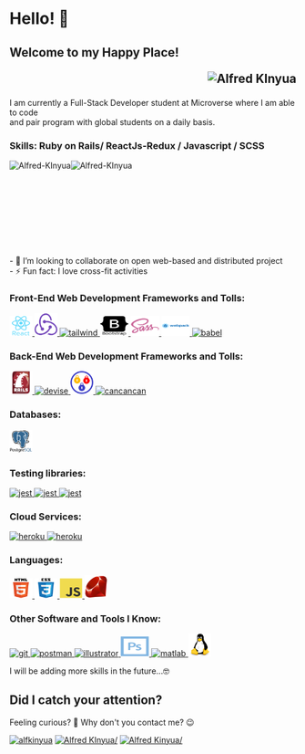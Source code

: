 # Hello! 👋
## Welcome to my Happy Place! <p align="right"> <img src="https://komarev.com/ghpvc/?username=Alfred-KInyua&label=Profile%20views&color=0e75b6&style=plastic" alt="Alfred KInyua" /> </p>

I am currently a Full-Stack Developer student at Microverse where I am able to code </br>and pair program with global students on a daily basis.

### Skills: Ruby on Rails/ ReactJs-Redux / Javascript / SCSS
<div>
<p align="center">
    <img align="left" src="https://github-readme-stats.vercel.app/api/top-langs?username=Alfred-KInyua&show_icons=true&theme=radical=en&layout=compact" alt="Alfred-KInyua" height="150"/>
  <img align="left" src="https://github-readme-stats.vercel.app/api?username=Alfred-KInyua&show_icons=true&theme=radical" alt="Alfred-KInyua" height="150"/>
</p>
</div>
<br/><br/><br/><br/><br/><br/><br/><br/><br/>
<p clear="both">
- 👯 I’m looking to collaborate on open web-based and distributed project <br/>
- ⚡ Fun fact: I love cross-fit activities  
</p>

### Front-End Web Development Frameworks and Tolls: <br/>

<a href="https://reactjs.org/" target="_blank" rel="noreferrer">
  <img
    src="https://raw.githubusercontent.com/devicons/devicon/master/icons/react/react-original-wordmark.svg"
    alt="react"
    width="40"
    height="35"
  />
</a>
<a href="https://redux.js.org" target="_blank" rel="noreferrer">
  <img src="https://raw.githubusercontent.com/devicons/devicon/master/icons/redux/redux-original.svg" alt="redux" width="40" height="40"/> 
</a>
<a href="https://tailwindcss.com/" target="_blank" rel="noreferrer">
  <img
    src="https://www.vectorlogo.zone/logos/tailwindcss/tailwindcss-icon.svg"
    alt="tailwind"
    width="40"
    height="35"
  />
</a>
<a href="https://getbootstrap.com" target="_blank" rel="noreferrer">
  <img
    src="https://raw.githubusercontent.com/devicons/devicon/master/icons/bootstrap/bootstrap-plain-wordmark.svg"
    alt="bootstrap"
    width="50"
    height="35"
  />
</a>
<a href="https://sass-lang.com" target="_blank" rel="noreferrer">
  <img
    src="https://raw.githubusercontent.com/devicons/devicon/master/icons/sass/sass-original.svg"
    alt="sass"
    width="50"
    height="35"
  />
</a>
<a href="https://webpack.js.org" target="_blank" rel="noreferrer">
  <img
    src="https://raw.githubusercontent.com/devicons/devicon/d00d0969292a6569d45b06d3f350f463a0107b0d/icons/webpack/webpack-original-wordmark.svg"
    alt="webpack"
    width="50"
    height="35"
  />
</a>
<a href="https://babeljs.io/" target="_blank" rel="noreferrer"> 
  <img src="https://www.vectorlogo.zone/logos/babeljs/babeljs-icon.svg" alt="babel" width="40" height="40"/> 
</a>

<br />

### Back-End Web Development Frameworks and Tolls:

<a href="https://rubyonrails.org" target="_blank" rel="noreferrer">
  <img src="https://raw.githubusercontent.com/devicons/devicon/master/icons/rails/rails-original-wordmark.svg" alt="rails" width="40" height="40"/> 
</a>
<a href="https://github.com/heartcombo/devise" target="_blank" rel="noreferrer">
  <img src="https://img.stackshare.io/service/1432/devise.png" alt="devise" height="40"/> 
</a>
<a href="https://github.com/CanCanCommunity/cancancan" target="_blank" rel="noreferrer">
  <img src="https://raw.githubusercontent.com/CanCanCommunity/cancancan/develop/logo/cancancan.png" alt="cancancan" height="40"/> 
</a>
<a href="https://github.com/jwt/ruby-jwt" target="_blank" rel="noreferrer">
  <img src="https://marketplace.squiz.net/__data/assets/image/0024/27285/json-web-token-thumbnail.png" alt="cancancan" height="40"/> 
</a>

<br/>

### Databases:

<a href="https://www.postgresql.org" target="_blank" rel="noreferrer">
  <img src="https://raw.githubusercontent.com/devicons/devicon/master/icons/postgresql/postgresql-original-wordmark.svg" alt="postgresql" width="40" height="40"/> 
</a>

<br/>

### Testing libraries:

<a href="https://jestjs.io" target="_blank" rel="noreferrer">
  <img src="https://www.vectorlogo.zone/logos/jestjsio/jestjsio-icon.svg" alt="jest" width="40" height="40"/> 
</a>
<a href="https://rspec.info/" target="_blank" rel="noreferrer">
  <img src="https://rspec.info/images/logo_ogp.png" alt="jest" width="40" height="40"/> 
</a>
<a href="https://github.com/teamcapybara/capybara" target="_blank" rel="noreferrer">
  <img src="https://miro.medium.com/max/400/0*UFV2iozd3bN-QYGn.png" alt="jest" width="40" height="40"/> 
</a>

<br/>

### Cloud Services:

<a href="https://heroku.com" target="_blank" rel="noreferrer">
  <img src="https://www.vectorlogo.zone/logos/heroku/heroku-icon.svg" alt="heroku" width="40" height="40"/> 
</a>
<!-- todo: netlify -->
<a href="https://www.netlify.com/" target="_blank" rel="noreferrer">
  <img src="https://seeklogo.com/images/N/netlify-logo-758722CDF4-seeklogo.com.png" alt="heroku" width="40" height="40"/> 
</a>

<br/>

### Languages:

<a href="https://www.w3.org/html/" target="_blank" rel="noreferrer">
  <img
    src="https://raw.githubusercontent.com/devicons/devicon/master/icons/html5/html5-original-wordmark.svg"
    alt="html5"
    width="40"
    height="35"
  />
</a>
<a href="https://www.w3schools.com/css/" target="_blank" rel="noreferrer">
  <img
    src="https://raw.githubusercontent.com/devicons/devicon/master/icons/css3/css3-original-wordmark.svg"
    alt="css3"
    width="40"
    height="35"
  />
</a>
<a
  href="https://developer.mozilla.org/en-US/docs/Web/JavaScript"
  target="_blank"
  rel="noreferrer"
>
  <img
    src="https://raw.githubusercontent.com/devicons/devicon/master/icons/javascript/javascript-original.svg"
    alt="javascript"
    width="40"
    height="35"
  />
</a>
<a href="https://www.ruby-lang.org/en/" target="_blank" rel="noreferrer">
  <img src="https://raw.githubusercontent.com/devicons/devicon/master/icons/ruby/ruby-original.svg" alt="ruby" width="40" height="40"/> 
</a>

<br/>

### Other Software and Tools I Know:

<a href="https://git-scm.com/" target="_blank" rel="noreferrer">
  <img
    src="https://www.vectorlogo.zone/logos/git-scm/git-scm-icon.svg"
    alt="git"
    width="50"
    height="35"
  />
</a>
<a href="https://postman.com" target="_blank" rel="noreferrer">
  <img src="https://www.vectorlogo.zone/logos/getpostman/getpostman-icon.svg" alt="postman" width="40" height="40"/> 
</a>
<a
  href="https://www.adobe.com/in/products/illustrator.html"
  target="_blank"
  rel="noreferrer"
>
  <img
    src="https://www.vectorlogo.zone/logos/adobe_illustrator/adobe_illustrator-icon.svg"
    alt="illustrator"
    width="35"
    height="35"
  />
</a>
<a href="https://www.photoshop.com/en" target="_blank" rel="noreferrer">
  <img
    src="https://raw.githubusercontent.com/devicons/devicon/master/icons/photoshop/photoshop-line.svg"
    alt="photoshop"
    width="50"
    height="35"
  />
</a>
<a href="https://www.mathworks.com/" target="_blank" rel="noreferrer">
  <img
    src="https://upload.wikimedia.org/wikipedia/commons/2/21/Matlab_Logo.png"
    alt="matlab"
    width="50"
    height="35"
  />
</a>
<a href="https://www.linux.org/" target="_blank" rel="noreferrer">
  <img src="https://raw.githubusercontent.com/devicons/devicon/master/icons/linux/linux-original.svg" alt="linux" width="40" height="40"/> 
</a>

<br/>

I will be adding more skills in the future...🤓

## Did I catch your attention?

Feeling curious? 🤔 Why don't you contact me? 😉

<a href="https://twitter.com/alfkinyua" target="blank"><img src="https://raw.githubusercontent.com/rahuldkjain/github-profile-readme-generator/master/src/images/icons/Social/twitter.svg" alt="alfkinyua" height="30" width="30"/></a>
<a href="https://linkedin.com/in/alfred-kinyua-25927a64/" target="blank"><img src="https://raw.githubusercontent.com/rahuldkjain/github-profile-readme-generator/master/src/images/icons/Social/linked-in-alt.svg" alt="Alfred KInyua/" height="30" width="60"/></a>
<a href="mailto:alfkinyua@gmail.com?subject=Want%20to%20contact" target="_blank"><img src="https://upload.wikimedia.org/wikipedia/commons/thumb/e/ec/Circle-icons-mail.svg/1024px-Circle-icons-mail.svg.png" alt="Alfred Kinyua/" height="30" width="30"/></a>

<!--
**Alfred-KInyua/Alfred-KInyua** is a ✨ _special_ ✨ repository because its `README.md` (this file) appears on your GitHub profile.

Here are some ideas to get you started:

- 🔭 I’m currently working on ...
- 🌱 I’m currently learning ...
- 👯 I’m looking to collaborate on ...
- 🤔 I’m looking for help with ...
- 💬 Ask me about ...
- 📫 How to reach me: ...
- 😄 Pronouns: ...
- ⚡ Fun fact: ...
-->
